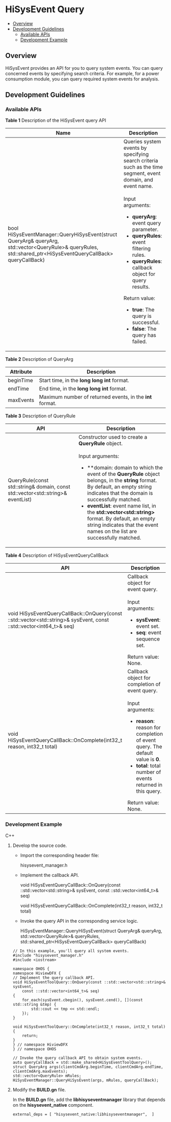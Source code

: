 # HiSysEvent Query<a name="EN-US_TOPIC_0000001231455461"></a>

-   [Overview](#section279684125212)
-   [Development Guidelines](#section315316761113)
    -   [Available APIs](#section03869128521)
    -   [Development Example](#section14286111855212)

## Overview<a name="section279684125212"></a>

HiSysEvent provides an API for you to query system events. You can query concerned events by specifying search criteria. For example, for a power consumption module, you can query required system events for analysis.

## Development Guidelines<a name="section315316761113"></a>

### Available APIs<a name="section03869128521"></a>

**Table 1** Description of the HiSysEvent query API

| Name| Description |
| -------- | --------- |
| bool HiSysEventManager::QueryHiSysEvent(struct QueryArg&amp; queryArg, std::vector&lt;QueryRule&gt;&amp; queryRules, std::shared_ptr&lt;HiSysEventQueryCallBack&gt; queryCallBack) | Queries system events by specifying search criteria such as the time segment, event domain, and event name.<br><br>Input arguments:<ul><li>**queryArg**: event query parameter. </li><li>**queryRules**: event filtering rules. </li><li>**queryRules**: callback object for query results. </li></ul>Return value:<ul><li>**true**: The query is successful. </li><li>**false**: The query has failed.</li></ul> |


**Table 2** Description of QueryArg

| Attribute| Description |
| -------- | --------- |
| beginTime | Start time, in the **long long int** format.|
| endTime | End time, in the **long long int** format.|
| maxEvents | Maximum number of returned events, in the **int** format.|

**Table 3** Description of QueryRule

| API| Description |
| -------- | --------- |
| QueryRule(const std::string& domain, const std::vector&lt;std::string&gt;& eventList) | Constructor used to create a **QueryRule** object.<br><br>Input arguments:<ul><li>**domain: domain to which the event of the **QueryRule** object belongs, in the **string** format. By default, an empty string indicates that the domain is successfully matched. </li><li>**eventList**: event name list, in the **std::vector&lt;std::string&gt;** format. By default, an empty string indicates that the event names on the list are successfully matched.</li></ul> |

**Table 4** Description of HiSysEventQueryCallBack

| API| Description |
| -------- | --------- |
| void HiSysEventQueryCallBack::OnQuery(const ::std::vector&lt;std::string&gt;&amp; sysEvent, const ::std::vector&lt;int64_t&gt;&amp; seq) | Callback object for event query.<br><br>Input arguments:<ul><li>**sysEvent**: event set. </li><li>**seq**: event sequence set. </li></ul>Return value:<br>None.|
| void HiSysEventQueryCallBack::OnComplete(int32_t reason, int32_t total) | Callback object for completion of event query.<br><br>Input arguments:<ul><li>**reason**: reason for completion of event query. The default value is **0**. </li><li>**total**: total number of events returned in this query. </li></ul>Return value:<br>None.|

### Development Example<a name="section14286111855212"></a>

C++

1.  Develop the source code.

    -   Import the corresponding header file:

        hisysevent\_manager.h

    -   Implement the callback API.

        void HiSysEventQueryCallBack::OnQuery\(const ::std::vector&lt;std::string&gt;& sysEvent, const ::std::vector<int64\_t\>& seq\)

        void HiSysEventQueryCallBack::OnComplete\(int32\_t reason, int32\_t total\)

    -   Invoke the query API in the corresponding service logic.

        HiSysEventManager::QueryHiSysEvent\(struct QueryArg& queryArg, std::vector<QueryRule\>& queryRules, std::shared\_ptr<HiSysEventQueryCallBack\> queryCallBack\)


    ```
    // In this example, you'll query all system events.
    #include "hisysevent_manager.h"
    #include <iostream>
    
    namespace OHOS {
    namespace HiviewDFX {
    // Implement the query callback API.
    void HiSysEventToolQuery::OnQuery(const ::std::vector<std::string>& sysEvent,
        const ::std::vector<int64_t>& seq)
    {
        for_each(sysEvent.cbegin(), sysEvent.cend(), [](const std::string &tmp) {
            std::cout << tmp << std::endl;
        });
    }
    
    void HiSysEventToolQuery::OnComplete(int32_t reason, int32_t total)
    {
        return;
    }
    } // namespace HiviewDFX
    } // namespace OHOS
    
    // Invoke the query callback API to obtain system events.
    auto queryCallBack = std::make_shared<HiSysEventToolQuery>();
    struct QueryArg args(clientCmdArg.beginTime, clientCmdArg.endTime, clientCmdArg.maxEvents);
    std::vector<QueryRule> mRules;
    HiSysEventManager::QueryHiSysEvent(args, mRules, queryCallBack);
    ```

2.  Modify the **BUILD.gn** file.

    In the **BUILD.gn** file, add the **libhisyseventmanager** library that depends on the **hisysevent\_native** component.

    ```
    external_deps = [ "hisysevent_native:libhisyseventmanager",  ]
    ```

